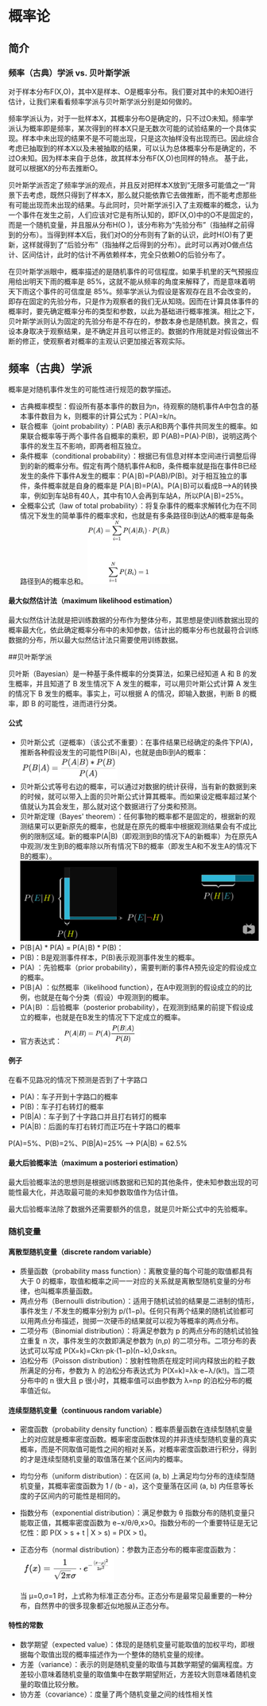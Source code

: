 

# 概率论

## 简介

### 频率（古典）学派 vs. 贝叶斯学派

对于样本分布F(X,O)，其中X是样本、O是概率分布。我们要对其中的未知O进行估计，让我们来看看频率学派与贝叶斯学派分别是如何做的。

频率学派认为，对于一批样本X，其概率分布O是确定的，只不过O未知。频率学派认为概率即是频率，某次得到的样本X只是无数次可能的试验结果的一个具体实现。样本中未出现的结果不是不可能出现，只是这次抽样没有出现而已。因此综合考虑已抽取到的样本X以及未被抽取的结果，可以认为总体概率分布是确定的，不过O未知。因为样本来自于总体，故其样本分布F(X,O)也同样的特点。  基于此，就可以根据X的分布去推断O。

贝叶斯学派否定了频率学派的观点，并且反对把样本X放到“无限多可能值之一”背景下去考虑，既然只得到了样本X，那么就只能依靠它去做推断，而不能考虑那些有可能出现而未出现的结果。与此同时，贝叶斯学派引入了主观概率的概念，认为一个事件在发生之前，人们应该对它是有所认知的，即F(X,O)中的O不是固定的，而是一个随机变量，并且服从分布H(O )，该分布称为“先验分布”（指抽样之前得到的分布）。当得到样本X后，我们对O的分布则有了新的认识，此时H(O)有了更新，这样就得到了“后验分布”（指抽样之后得到的分布）。此时可以再对O做点估计、区间估计，此时的估计不再依赖样本，完全只依赖O的后验分布了。

在贝叶斯学派眼中，概率描述的是随机事件的可信程度。如果手机里的天气预报应用给出明天下雨的概率是 85%，这就不能从频率的角度来解释了，而是意味着明天下雨这个事件的可信度是 85%。频率学派认为假设是客观存在且不会改变的，即存在固定的先验分布，只是作为观察者的我们无从知晓。因而在计算具体事件的概率时，要先确定概率分布的类型和参数，以此为基础进行概率推演。相比之下，贝叶斯学派则认为固定的先验分布是不存在的，参数本身也是随机数。换言之，假设本身取决于观察结果，是不确定并且可以修正的。数据的作用就是对假设做出不断的修正，使观察者对概率的主观认识更加接近客观实际。


## 频率（古典）学派

概率是对随机事件发生的可能性进行规范的数学描述。

- 古典概率模型：假设所有基本事件的数目为n，待观察的随机事件A中包含的基本事件数目为 k，则概率的计算公式为：P(A)=k/n。
- 联合概率（joint probability）：P(AB) 表示A和B两个事件共同发生的概率。如果联合概率等于两个事件各自概率的乘积，即 P(AB)=P(A)⋅P(B)，说明这两个事件的发生互不影响，即两者相互独立。
- 条件概率（conditional probability）：根据已有信息对样本空间进行调整后得到的新的概率分布。假定有两个随机事件A和B，条件概率就是指在事件B已经发生的条件下事件A发生的概率：P(A∣B)=P(AB)/P(B)。对于相互独立的事件，条件概率就是自身的概率是 P(A∣B)=P(A)。P(A∣B)可以看成B-->A的转换率，例如到车站B有40人，其中有10人会再到车站A，所以P(A∣B)=25%。
- 全概率公式（law of total probability）：将复杂事件的概率求解转化为在不同情况下发生的简单事件的概率求和，也就是有多条路径Bi到达A的概率是每条路径到A的概率总和。<img src="figures/image-20200208213044063.png" alt="image-20200208213044063" style="zoom:25%;" /> 

#### 最大似然估计法（maximum likelihood estimation）

最大似然估计法就是把训练数据的分布作为整体分布，其思想是使训练数据出现的概率最大化，依此确定概率分布中的未知参数，估计出的概率分布也就最符合训练数据的分布，所以最大似然估计法只需要使用训练数据。

##贝叶斯学派

贝叶斯（Bayesian）是一种基于条件概率的分类算法，如果已经知道 A 和 B 的发生概率，并且知道了 B 发生情况下 A 发生的概率，可以用贝叶斯公式计算 A 发生的情况下 B 发生的概率。事实上，可以根据 A 的情况，即输入数据，判断 B 的概率，即 B 的可能性，进而进行分类。

#### 公式

- 贝叶斯公式（逆概率）（该公式不重要）：在事件结果已经确定的条件下P(A)，推断各种假设发生的可能性P(Bi∣A)，也就是由Bi到A的概率：<img src="figures/image-20201127134654446.png" alt="image-20201127134654446" style="zoom:33%;" />
- 贝叶斯公式等号右边的概率，可以通过对数据的统计获得，当有新的数据到来的时候，就可以带入上面的贝叶斯公式计算其概率。而如果设定概率超过某个值就认为其会发生，那么就对这个数据进行了分类和预测。
- 贝叶斯定理（Bayes' theorem）：任何事物的概率都不是固定的，根据新的观测结果可以更新原先的概率，也就是在原先的概率中根据观测结果会有不成比例的限制区域。新的概率P(A|B)（即观测到B的情况下A的新概率）为在原先A中观测/发生到B的概率除以所有情况下B的概率（即发生A和不发生A的情况下B的概率）。![image-20200305084202851](figures/image-20200305084202851.png)
-  P(B∣A) \* P(A) = P(A∣B)  \* P(B)：
  - P(B)：B是观测事件样本，P(B)表示观测事件发生的概率。
  - P(A) ：先验概率（prior probability），需要判断的事件A预先设定的假设成立的概率。
  - P(B∣A) ：似然概率（likelihood function），在A中观测到的假设成立的的比例，也就是在每个分类（假设）中观测到的概率。
  - P(A∣B) ：后验概率（posterior probability），在观测到结果的前提下假设成立的概率，也就是在B发生的情况下下定成立的概率。
- 官方表达式：<img src="figures/image-20200209084317003.png" alt="image-20200209084317003" style="zoom:33%;" />

#### 例子

在看不见路况的情况下预测是否到了十字路口

- P(A)：车子开到十字路口的概率
- P(B)：车子打右转灯的概率
- P(B|A)：车子到了十字路口并且打右转灯的概率
- P(A|B)：后面的车打右转灯而正巧在十字路口的概率

P(A)=5%、P(B)=2%、P(B|A)=25% --> P(A|B) = 62.5%

#### 最大后验概率法（maximum a posteriori estimation）

最大后验概率法的思想则是根据训练数据和已知的其他条件，使未知参数出现的可能性最大化，并选取最可能的未知参数取值作为估计值。

最大后验概率法除了数据外还需要额外的信息，就是贝叶斯公式中的先验概率。

### 随机变量

#### 离散型随机变量（discrete random variable）

- 质量函数（probability mass function）：离散变量的每个可能的取值都具有大于 0 的概率，取值和概率之间一一对应的关系就是离散型随机变量的分布律，也叫概率质量函数。
- 两点分布（Bernoulli  distribution）：适用于随机试验的结果是二进制的情形，事件发生 / 不发生的概率分别为  p/(1−p)。任何只有两个结果的随机试验都可以用两点分布描述，抛掷一次硬币的结果就可以视为等概率的两点分布。
- 二项分布（Binomial  distribution）：将满足参数为 p 的两点分布的随机试验独立重复 n 次，事件发生的次数即满足参数为 (n,p)  的二项分布。二项分布的表达式可以写成 P(X=k)=Ckn⋅pk⋅(1−p)(n−k),0≤k≤n。
- 泊松分布（Poisson  distribution）：放射性物质在规定时间内释放出的粒子数所满足的分布，参数为 λ 的泊松分布表达式为  P(X=k)=λk⋅e−λ/(k!)。当二项分布中的 n 很大且 p 很小时，其概率值可以由参数为 λ=np 的泊松分布的概率值近似。



#### 连续型随机变量（continuous random variable）

- 密度函数（probability density function）：概率质量函数在连续型随机变量上的对应就是概率密度函数。概率密度函数体现的并非连续型随机变量的真实概率，而是不同取值可能性之间的相对关系，对概率密度函数进行积分，得到的才是连续型随机变量的取值落在某个区间内的概率。

- 均匀分布（uniform distribution）：在区间 (a, b) 上满足均匀分布的连续型随机变量，其概率密度函数为 1 / (b - a)，这个变量落在区间 (a, b) 内任意等长度的子区间内的可能性是相同的。

- 指数分布（exponential distribution）：满足参数为 θ 指数分布的随机变量只能取正值，其概率密度函数为 e−x/θ/θ,x>0。指数分布的一个重要特征是无记忆性：即 P(X > s + t | X > s) = P(X > t)。

- 正态分布（normal distribution）：参数为正态分布的概率密度函数为：<img src="figures/image-20200209092852269.png" alt="image-20200209092852269" style="zoom:33%;" />

  当 μ=0,σ=1 时，上式称为标准正态分布。正态分布是最常见最重要的一种分布，自然界中的很多现象都近似地服从正态分布。

#### 特性的常数

- 数学期望（expected value）：体现的是随机变量可能取值的加权平均，即根据每个取值出现的概率描述作为一个整体的随机变量的规律。
- 方差（variance）：表示的则是随机变量的取值与其数学期望的偏离程度。方差较小意味着随机变量的取值集中在数学期望附近，方差较大则意味着随机变量的取值比较分散。
- 协方差（covariance）：度量了两个随机变量之间的线性相关性